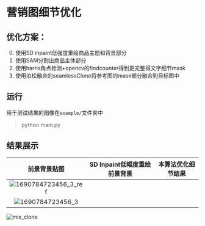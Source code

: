 # 营销图细节优化
## 优化方案：
 0. 使用SD inpaint低强度重绘商品主题和背景部分
 1. 使用SAM分割出商品主体部分
 2. 使用harris角点检测+opencv的findcounter得到更完整得文字细节mask
 3. 使用泊松融合的seamlessClone将参考图的mask部分融合到目标图中

## 运行
用于测试结果的图像在`example/`文件夹中
> python main.py

## 结果展示
前景背景贴图            |  SD Inpaint低幅度重绘前景背景 | 本算法优化细节结果
:-------------------------:|:-------------------------:|:-------------------------:
![1690784723456_3_ref](https://github.com/user-attachments/assets/6f16927f-6a8b-4259-bcf4-2606445449cf)|
![1690784723456_3](https://github.com/user-attachments/assets/632a1b53-c763-4364-95f3-4f6a7cd8c57c)|
![mix_clone](https://github.com/user-attachments/assets/4b086fb3-615e-40a3-8877-ef04dcf57a11)
